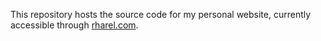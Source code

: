 
This repository hosts the source code for my personal website, currently accessible through <a href="http://www.rharel.com">rharel.com</a>.
